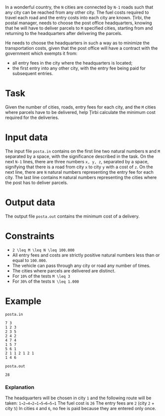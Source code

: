 In a wonderful country, the `N` cities are connected by `N-1` roads such that any city can be reached from any other city. The fuel costs required to travel each road and the entry costs into each city are known. Țirbi, the postal manager, needs to choose the post office headquarters, knowing that he will have to deliver parcels to `M` specified cities, starting from and returning to the headquarters after delivering the parcels.

He needs to choose the headquarters in such a way as to minimize the transportation costs, given that the post office will have a contract with the government which exempts it from:
* all entry fees in the city where the headquarters is located;
* the first entry into any other city, with the entry fee being paid for subsequent entries.

# Task
Given the number of cities, roads, entry fees for each city, and the `M` cities where parcels have to be delivered, help Țirbi calculate the minimum cost required for the deliveries.

# Input data
The input file `posta.in` contains on the first line two natural numbers `N` and `M` separated by a space, with the significance described in the task. On the next `N-1` lines, there are three numbers `x, y, z`, separated by a space, signifying that there is a road from city `x` to city `y` with a cost of `z`. On the next line, there are `N` natural numbers representing the entry fee for each city. The last line contains `M` natural numbers representing the cities where the post has to deliver parcels.

# Output data
The output file `posta.out` contains the minimum cost of a delivery.

# Constraints
* `2 \leq M \leq N \leq 100.000`
* All entry fees and costs are strictly positive natural numbers less than or equal to `100.000`.
* The vehicle can pass through any city or road any number of times.
* The cities where parcels are delivered are distinct.
* For `10%` of the tests `M \leq 3`
* For `30%` of the tests `N \leq 1.000`

# Example

`posta.in`
```
7 3
1 2 3
2 3 5
2 4 2
4 7 4
1 5 7
5 6 1
2 1 1 2 1 2 1
1 4 6
```

`posta.out`
```
28
```

### Explanation

The headquarters will be chosen in city `1` and the following route will be taken: `1→2→4→2→1→5→6→5→1`
The fuel cost is `26`
The entry fees are `2` (city `2` + city `5`)
In cities `4` and `6`, no fee is paid because they are entered only once.